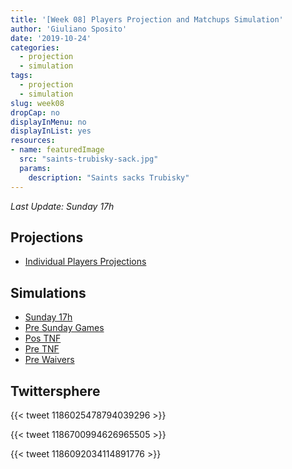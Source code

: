```yaml
---
title: '[Week 08] Players Projection and Matchups Simulation'
author: 'Giuliano Sposito'
date: '2019-10-24'
categories:
  - projection
  - simulation
tags:
  - projection
  - simulation
slug: week08
dropCap: no
displayInMenu: no
displayInList: yes
resources:
- name: featuredImage
  src: "saints-trubisky-sack.jpg"
  params:
    description: "Saints sacks Trubisky"
---
```


*Last Update: Sunday 17h*

<!--more-->

## Projections

- [Individual Players Projections](/reports/ffa_players_projection_week8.html)

## Simulations

- [Sunday 17h](/reports/dudes_simulation_week8_sunday17h_v3.html)
- [Pre Sunday Games](/reports/dudes_simulation_week8_preSundayGames_v3.html)
- [Pos TNF](/reports/dudes_simulation_week8_posTNF_v3.html)
- [Pre TNF](/reports/dudes_simulation_week8_preTNF.html)
- [Pre Waivers](/reports/dudes_simulation_week8_preWaivers.html)

## Twittersphere

{{< tweet 1186025478794039296 >}}

{{< tweet 1186700994626965505 >}}

{{< tweet 1186092034114891776 >}}







